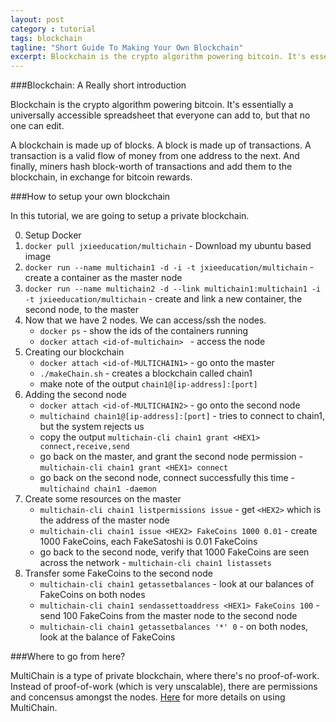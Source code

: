 ```yaml
---
layout: post
category : tutorial
tags: blockchain
tagline: "Short Guide To Making Your Own Blockchain"
excerpt: Blockchain is the crypto algorithm powering bitcoin. It's essentially a universally accessible spreadsheet that everyone can add to, but that no one can edit. In this tutorial, we are going to setup a private blockchain.
---
```


###Blockchain: A Really short introduction

Blockchain is the crypto algorithm powering bitcoin. It's essentially a universally accessible spreadsheet that everyone can add to, but that no one can edit. 

A blockchain is made up of blocks. A block is made up of transactions. A transaction is a valid flow of money from one address to the next. And finally, miners hash block-worth of transactions and add them to the blockchain, in exchange for bitcoin rewards. 

###How to setup your own blockchain

In this tutorial, we are going to setup a private blockchain.

0. Setup Docker
1. ```docker pull jxieeducation/multichain``` - Download my ubuntu based image
2. ```docker run --name multichain1 -d -i -t jxieeducation/multichain``` - create a container as the master node
3. ```docker run --name multichain2 -d --link multichain1:multichain1 -i -t jxieeducation/multichain``` - create and link a new container, the second node, to the master
4. Now that we have 2 nodes. We can access/ssh the nodes. 
	- ```docker ps``` - show the ids of the containers running
	- ```docker attach <id-of-multichain> ``` - access the node
5. Creating our blockchain
	- ```docker attach <id-of-MULTICHAIN1>``` - go onto the master
	- ```./makeChain.sh``` - creates a blockchain called chain1
	- make note of the output ```chain1@[ip-address]:[port]```
6. Adding the second node
	- ```docker attach <id-of-MULTICHAIN2>``` - go onto the second node
	- ```multichaind chain1@[ip-address]:[port]``` - tries to connect to chain1, but the system rejects us
	- copy the output ```multichain-cli chain1 grant <HEX1> connect,receive,send```
	- go back on the master, and grant the second node permission - ```multichain-cli chain1 grant <HEX1> connect```
	- go back on the second node, connect successfully this time - ```multichaind chain1 -daemon```
7. Create some resources on the master
	- ```multichain-cli chain1 listpermissions issue``` - get ```<HEX2>``` which is the address of the master node
	- ```multichain-cli chain1 issue <HEX2> FakeCoins 1000 0.01``` - create 1000 FakeCoins, each FakeSatoshi is 0.01 FakeCoins
	- go back to the second node, verify that 1000 FakeCoins are seen across the network - ```multichain-cli chain1 listassets```
8. Transfer some FakeCoins to the second node
	- ```multichain-cli chain1 getassetbalances``` - look at our balances of FakeCoins on both nodes
	- ```multichain-cli chain1 sendassettoaddress <HEX1> FakeCoins 100``` - send 100 FakeCoins from the master node to the second node
	- ```multichain-cli chain1 getassetbalances '*' 0``` - on both nodes, look at the balance of FakeCoins

###Where to go from here?

MultiChain is a type of private blockchain, where there's no proof-of-work. Instead of proof-of-work (which is very unscalable), there are permissions and concensus amongst the nodes. [Here](http://www.multichain.com/getting-started/) for more details on using MultiChain.
